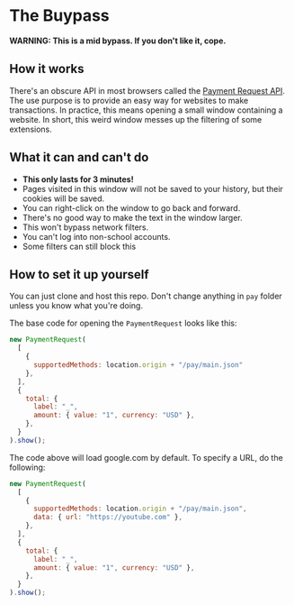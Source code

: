 # The Buypass

  **WARNING: This is a mid bypass. If you don't like it, cope.**

## How it works

There's an obscure API in most browsers called the [Payment Request API](https://developer.mozilla.org/en-US/docs/Web/API/Payment_Request_API). The use purpose is to provide an easy way for websites to make transactions. In practice, this means opening a small window containing a website. In short, this weird window messes up the filtering of some extensions.

## What it can and can't do

- **This only lasts for 3 minutes!**
- Pages visited in this window will not be saved to your history, but their cookies will be saved.
- You can right-click on the window to go back and forward.
- There's no good way to make the text in the window larger.
- This won't bypass network filters.
- You can't log into non-school accounts.
- Some filters can still block this

## How to set it up yourself

You can just clone and host this repo. Don't change anything in `pay` folder unless you know what you're doing.

The base code for opening the `PaymentRequest` looks like this:

```js
new PaymentRequest(
  [
    {
      supportedMethods: location.origin + "/pay/main.json"
    },
  ],
  {
    total: {
      label: "_",
      amount: { value: "1", currency: "USD" },
    },
  }
).show();
```

The code above will load google.com by default. To specify a URL, do the following:

```js
new PaymentRequest(
  [
    {
      supportedMethods: location.origin + "/pay/main.json",
      data: { url: "https://youtube.com" },
    },
  ],
  {
    total: {
      label: "_",
      amount: { value: "1", currency: "USD" },
    },
  }
).show();
```
